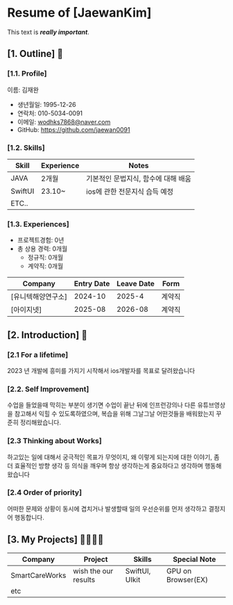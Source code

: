 <div align="left">
	
# <h1>Resume of [JaewanKim]</h1>
 > 
  
This text is <em><strong>really important</strong></em>.



## [1. Outline] 🙌
### [1.1. Profile]
이름: 김재완

   - 생년월일: 1995-12-26
   - 연락처: 010-5034-0091
   - 이메일: wodhks7868@naver.com
   - GitHub: https://github.com/jaewan0091
   
   
### [1.2. Skills]
Skill       | Experience | Notes
------------|------------|---------------------------
JAVA        | 2개월       | 기본적인 문법지식, 함수에 대해 배움
SwiftUI     | 23.10~     | ios에 관한 전문지식 습득 예정
ETC..       |            |


### [1.3. Experiences]
 - 프로젝트경험: 0년
 - 총 상용 경력: 0개월
   - 정규직: 0개월
   - 계약직: 0개월
   
Company | Entry Date | Leave Date | Form
--------|------------|------------|----------
[유니텍해양연구소]| 2024-10    | 2025-4    |계약직
[아이지넷]      | 2025-08    | 2026-08    |계약직




## [2. Introduction] 🧠

### [2.1 For a lifetime]
 2023 년 개발에 흥미를 가지기 시작해서 ios개발자를 목표로 달려왔습니다
 
### [2.2. Self Improvement]
 수업을 들었을때 막히는 부분이 생기면 수업이 끝난 뒤에 인프런강의나 다른 유튜브영상을 참고해서 익힐 수 있도록하였으며, 복습을 위해 그날그날 어떤것들을 배워왔는지 꾸준히 정리해왔습니다.
 
### [2.3 Thinking about Works]
하고있는 일에 대해서 궁극적인 목표가 무엇이지, 왜 이렇게 되는지에 대한 이야기, 좀 더 효율적인 방향 생각 등 의식을 깨우며 항상 생각하는게 중요하다고 생각하며 행동해왔습니다

### [2.4 Order of priority]
어떠한 문제와 상황이 동시에 겹치거나 발생할때 일의 우선순위를 먼저 생각하고 결정지어 행동합니다.




## [3. My Projects] 👨‍👩‍👧‍👦
Company        | Project                | Skills              | Special Note
---------------|------------------------|---------------------|---------------------
SmartCareWorks | wish the our results   | SwiftUI, UIkit      | GPU on Browser(EX)
etc            |                        |                     |
